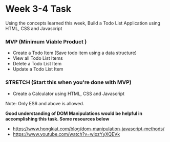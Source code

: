 # Week 3-4 Task

Using the concepts learned this week, Build a Todo List Application using HTML, CSS and Javascript


### MVP (Minimum Viable Product )
- Create a Todo Item (Save todo item using a data structure)
- View all Todo List Items
- Delete a Todo List Item
- Update a Todo List Item
    
### STRETCH (Start this when you're done with MVP)
- Create a Calculator using HTML, CSS and Javascript


Note: Only ES6 and above is allowed.

**Good understanding of DOM Manipulations would be helpful in accomplishing this task. Some resources below**
- https://www.hongkiat.com/blog/dom-manipulation-javascript-methods/
- https://www.youtube.com/watch?v=wiozYyXQEVk